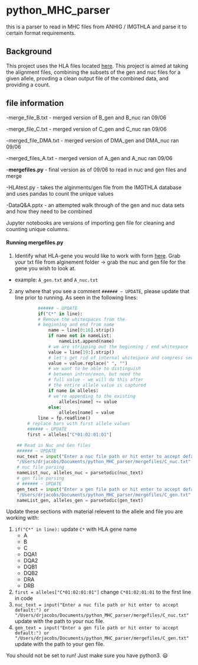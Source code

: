 # python_MHC_parser
this is a parser to read in MHC files from ANHIG / IMGTHLA and parse it to certain format requirements. 

## Background 
This project uses the HLA files located [here](https://github.com/ANHIG/IMGTHLA). This project is aimed at taking the alignment files, combining the subsets of the gen and nuc files for a given allele, provding a clean output file of the combined data, and providing a count.   



## file information 
-merge_file_B.txt - merged version of B_gen and B_nuc ran 09/06

-merge_file_C.txt - merged version of C_gen and C_nuc ran 09/06

-merged_file_DMA.txt - merged version of DMA_gen and DMA_nuc ran 09/06

-merged_files_A.txt - merged version of A_gen and A_nuc ran 09/06

-**mergefiles.py** - final version as of 09/06 to read in nuc and gen files and merge

-HLAtest.py - takes the alginments/gen file from the IMGTHLA database and uses pandas to count the unique values 

-DataQ&A.pptx - an attempted walk through of the gen and nuc data sets and how they need to be combined 

Jupyter notebooks are versions of importing gen file for cleaning and counting unique columns. 

#### Running mergefiles.py
1. Identify what HLA-gene you would like to work with form [here](https://github.com/ANHIG/IMGTHLA). Grab your txt file from alginement folder -> grab the nuc and gen file for the gene you wish to look at. 
* example: `A_gen.txt` and `A_nuc.txt`
2. any where that you see a comment `###### ~ UPDATE`, please update that line prior to running. As seen in the following lines: 
```python
            ###### ~ UPDATE 
            if("C*" in line):
            # Remove the whitespaces from the
            # beginning and end from name
                name = line[0:16].strip()
                if name not in nameList:
                    nameList.append(name)
                # we are stripping out the beginning / end whitespace
                value = line[19:].strip()
                # let's get rid of internal whitespace and compress sequence
                value = value.replace(" ", "")
                # we want to be able to distinguish
                # between intron/exon, but need the
                # full value - we will do this after
                # the entire allele value is captured
                if name in alleles:
                # we're appending to the existing
                    alleles[name] += value
                else:
                    alleles[name] = value
            line = fp.readline()
        # replace bars with first allele values
        ###### ~ UPDATE 
        first = alleles["C*01:02:01:01"]
```

```python
    ## Read in Nuc and Gen files 
    ###### ~ UPDATE 
    nuc_text = input("Enter a nuc file path or hit enter to accept default:") or \
    "/Users/drjacobs/Documents/python_MHC_parser/mergefiles/C_nuc.txt"
    # nuc file parsing
    nameList_nuc, alleles_nuc = parsetodic(nuc_text)
    # gen file parsing    
    # ###### ~ UPDATE 
    gen_text = input("Enter a gen file path or hit enter to accept default:") or \
    "/Users/drjacobs/Documents/python_MHC_parser/mergefiles/C_gen.txt" 
    nameList_gen, alleles_gen = parsetodic(gen_text)
```

Update these sections with material relevent to the allele and file you are working with:
1. `if("C*" in line):` update `C*` with HLA gene name 
    * A
    * B
    * C
    * DQA1
    * DQA2
    * DQB1
    * DQB2
    * DRA
    * DRB 
1. `first = alleles["C*01:02:01:01"]` change `C*01:02:01:01` to the first line in code
1. `nuc_text = input("Enter a nuc file path or hit enter to accept default:") or "/Users/drjacobs/Documents/python_MHC_parser/mergefiles/C_nuc.txt"` update with the path to your nuc file. 
1.  `gen_text = input("Enter a gen file path or hit enter to accept default:") or "/Users/drjacobs/Documents/python_MHC_parser/mergefiles/C_gen.txt"` update with the path to your gen file. 

You should not be set to run! Just make sure you have python3. :smiley:

